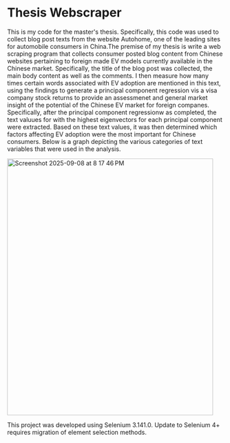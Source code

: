 # Thesis Webscraper
This is my code for the master's thesis. Specifically, this code was used to collect blog post texts from the website Autohome, one of the leading sites for automobile consumers in China.The premise of my thesis is write a web scraping program that collects consumer posted blog content from Chinese websites pertaining to foreign made EV models currently available in the Chinese market. Specifically, the title of the blog post was collected, the main body content as well as the comments. I then measure how many times certain words associated with EV adoption are mentioned in this text, using the findings to generate a principal component regression vis a visa company stock returns to provide an assessmenet and general market insight of the potential of the Chinese EV market for foreign companes. Specifically, after the principal component regressionw as completed, the text valuues for with the highest eigenvectors for each principal component were extracted. Based on these text values, it was then determined which factors affecting EV adoption were the most important for Chinese consumers. Below is a graph depicting the various categories of text variables that were used in the analysis. 



<img width="478" height="596" alt="Screenshot 2025-09-08 at 8 17 46 PM" src="https://github.com/user-attachments/assets/f726ed40-30c0-401e-88f4-764f857b3c01" />

This project was developed using Selenium 3.141.0. Update to Selenium 4+ requires migration of element selection methods.
